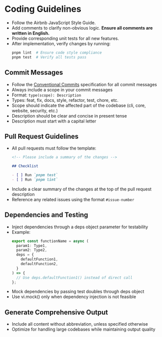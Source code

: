 

# Coding Guidelines
- Follow the Airbnb JavaScript Style Guide.
- Add comments to clarify non-obvious logic. **Ensure all comments are written in English.**
- Provide corresponding unit tests for all new features.
- After implementation, verify changes by running:
  ```bash
  pnpm lint  # Ensure code style compliance
  pnpm test  # Verify all tests pass
  ```

## Commit Messages
- Follow the [Conventional Commits](https://www.conventionalcommits.org/) specification for all commit messages
- Always include a scope in your commit messages
- Format: `type(scope): Description`
- Types: feat, fix, docs, style, refactor, test, chore, etc.
- Scope should indicate the affected part of the codebase (cli, core, website, security, etc.)
- Description should be clear and concise in present tense
- Description must start with a capital letter

## Pull Request Guidelines
- All pull requests must follow the template:
  ```md
  <!-- Please include a summary of the changes -->

  ## Checklist

  - [ ] Run `pnpm test`
  - [ ] Run `pnpm lint`
  ```
- Include a clear summary of the changes at the top of the pull request description
- Reference any related issues using the format `#issue-number` 

## Dependencies and Testing
- Inject dependencies through a deps object parameter for testability
- Example:
  ```typescript
  export const functionName = async (
    param1: Type1,
    param2: Type2,
    deps = {
      defaultFunction1,
      defaultFunction2,
    }
  ) => {
    // Use deps.defaultFunction1() instead of direct call
  };
  ```
- Mock dependencies by passing test doubles through deps object
- Use vi.mock() only when dependency injection is not feasible

## Generate Comprehensive Output
- Include all content without abbreviation, unless specified otherwise
- Optimize for handling large codebases while maintaining output quality